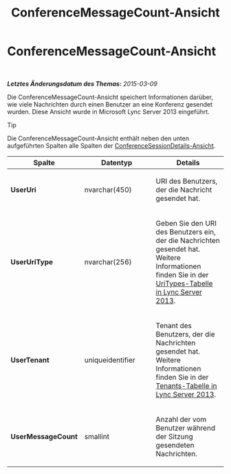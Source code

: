 ﻿---
title: ConferenceMessageCount-Ansicht
TOCTitle: ConferenceMessageCount-Ansicht
ms:assetid: 8ee3ee95-fb78-4d4e-bcdd-6ce5a0a23b44
ms:mtpsurl: https://technet.microsoft.com/de-de/library/JJ688129(v=OCS.15)
ms:contentKeyID: 49890836
ms.date: 05/19/2016
mtps_version: v=OCS.15
ms.translationtype: HT
---

# ConferenceMessageCount-Ansicht

 

_**Letztes Änderungsdatum des Themas:** 2015-03-09_

Die ConferenceMessageCount-Ansicht speichert Informationen darüber, wie viele Nachrichten durch einen Benutzer an eine Konferenz gesendet wurden. Diese Ansicht wurde in Microsoft Lync Server 2013 eingeführt.


> [!TIP]
> Die ConferenceMessageCount-Ansicht enthält neben den unten aufgeführten Spalten alle Spalten der <A href="lync-server-2013-conferencesessiondetails-view.md">ConferenceSessionDetails-Ansicht</A>.




<table>
<colgroup>
<col style="width: 33%" />
<col style="width: 33%" />
<col style="width: 33%" />
</colgroup>
<thead>
<tr class="header">
<th>Spalte</th>
<th>Datentyp</th>
<th>Details</th>
</tr>
</thead>
<tbody>
<tr class="odd">
<td><p><strong>UserUri</strong></p></td>
<td><p>nvarchar(450)</p></td>
<td><p>URI des Benutzers, der die Nachricht gesendet hat.</p></td>
</tr>
<tr class="even">
<td><p><strong>UserUriType</strong></p></td>
<td><p>nvarchar(256)</p></td>
<td><p>Geben Sie den URI des Benutzers ein, der die Nachrichten gesendet hat. Weitere Informationen finden Sie in der <a href="lync-server-2013-uritypes-table.md">UriTypes-Tabelle in Lync Server 2013</a>.</p></td>
</tr>
<tr class="odd">
<td><p><strong>UserTenant</strong></p></td>
<td><p>uniqueidentifier</p></td>
<td><p>Tenant des Benutzers, der die Nachrichten gesendet hat. Weitere Informationen finden Sie in der <a href="lync-server-2013-tenants-table.md">Tenants-Tabelle in Lync Server 2013</a>.</p></td>
</tr>
<tr class="even">
<td><p><strong>UserMessageCount</strong></p></td>
<td><p>smallint</p></td>
<td><p>Anzahl der vom Benutzer während der Sitzung gesendeten Nachrichten.</p></td>
</tr>
</tbody>
</table>

